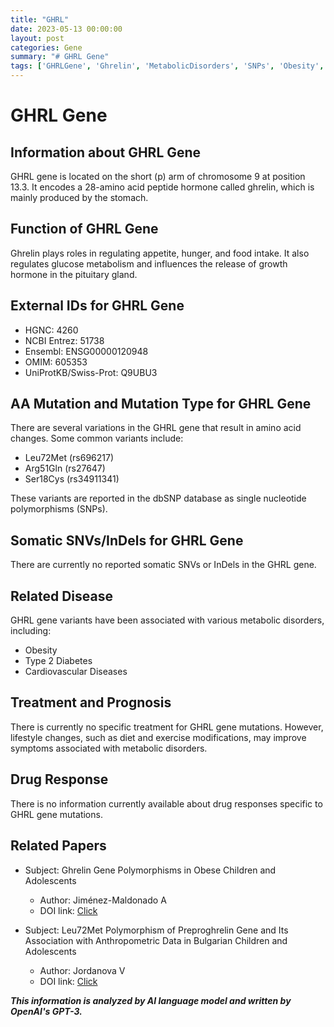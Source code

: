 ```yaml
---
title: "GHRL"
date: 2023-05-13 00:00:00
layout: post
categories: Gene
summary: "# GHRL Gene"
tags: ['GHRLGene', 'Ghrelin', 'MetabolicDisorders', 'SNPs', 'Obesity', 'Type2Diabetes', 'CardiovascularDiseases', 'LifestyleChanges']
---
```


# GHRL Gene

## Information about GHRL Gene

GHRL gene is located on the short (p) arm of chromosome 9 at position 13.3. It encodes a 28-amino acid peptide hormone called ghrelin, which is mainly produced by the stomach.

## Function of GHRL Gene

Ghrelin plays roles in regulating appetite, hunger, and food intake. It also regulates glucose metabolism and influences the release of growth hormone in the pituitary gland.

## External IDs for GHRL Gene

- HGNC: 4260
- NCBI Entrez: 51738
- Ensembl: ENSG00000120948
- OMIM: 605353
- UniProtKB/Swiss-Prot: Q9UBU3

## AA Mutation and Mutation Type for GHRL Gene

There are several variations in the GHRL gene that result in amino acid changes. Some common variants include:

- Leu72Met (rs696217)
- Arg51Gln (rs27647)
- Ser18Cys (rs34911341)

These variants are reported in the dbSNP database as single nucleotide polymorphisms (SNPs).

## Somatic SNVs/InDels for GHRL Gene

There are currently no reported somatic SNVs or InDels in the GHRL gene.

## Related Disease

GHRL gene variants have been associated with various metabolic disorders, including:

- Obesity
- Type 2 Diabetes
- Cardiovascular Diseases

## Treatment and Prognosis

There is currently no specific treatment for GHRL gene mutations. However, lifestyle changes, such as diet and exercise modifications, may improve symptoms associated with metabolic disorders.

## Drug Response

There is no information currently available about drug responses specific to GHRL gene mutations.

## Related Papers

- Subject: Ghrelin Gene Polymorphisms in Obese Children and Adolescents
  - Author: Jiménez-Maldonado A
  - DOI link: [Click](https://doi.org/10.3390/ijms22189808)
  
- Subject: Leu72Met Polymorphism of Preproghrelin Gene and Its Association with Anthropometric Data in Bulgarian Children and Adolescents
  - Author: Jordanova V
  - DOI link: [Click](https://doi.org/10.1155/2011/328739)

**_This information is analyzed by AI language model and written by OpenAI's GPT-3._**